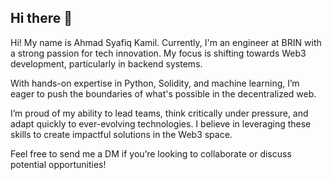 ## Hi there 👋

Hi! My name is Ahmad Syafiq Kamil. Currently, I'm an engineer at BRIN with a strong passion for tech innovation. My focus is shifting towards Web3 development, particularly in backend systems.

With hands-on expertise in Python, Solidity, and machine learning, I’m eager to push the boundaries of what's possible in the decentralized web.

I’m proud of my ability to lead teams, think critically under pressure, and adapt quickly to ever-evolving technologies. I believe in leveraging these skills to create impactful solutions in the Web3 space.

Feel free to send me a DM if you’re looking to collaborate or discuss potential opportunities!


<!--
**ahmadsyafiqkamil/ahmadsyafiqkamil** is a ✨ _special_ ✨ repository because its `README.md` (this file) appears on your GitHub profile.

Here are some ideas to get you started:

- 🔭 I’m currently working on ...
- 🌱 I’m currently learning ...
- 👯 I’m looking to collaborate on ...
- 🤔 I’m looking for help with ...
- 💬 Ask me about ...
- 📫 How to reach me: ...
- 😄 Pronouns: ...
- ⚡ Fun fact: ...
-->
